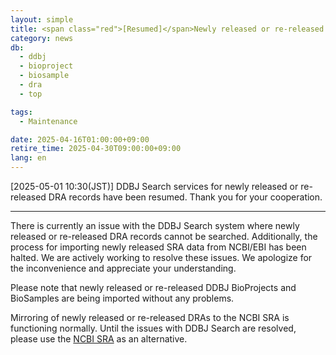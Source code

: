 ```yaml
---
layout: simple
title: <span class="red">[Resumed]</span>Newly released or re-released DRA records cannot be searched on DDBJ Search
category: news
db:
  - ddbj
  - bioproject
  - biosample
  - dra
  - top

tags:
  - Maintenance

date: 2025-04-16T01:00:00+09:00
retire_time: 2025-04-30T09:00:00+09:00
lang: en
---
```


<span class="red">[2025-05-01 10:30(JST)]</span>
DDBJ Search services for newly released or re-released DRA records have been resumed.
Thank you for your cooperation.

---

There is currently an issue with the DDBJ Search system where newly released or re-released DRA records cannot be searched. Additionally, the process for importing newly released SRA data from NCBI/EBI has been halted. We are actively working to resolve these issues. We apologize for the inconvenience and appreciate your understanding.

Please note that newly released or re-released DDBJ BioProjects and BioSamples are being imported without any problems.

Mirroring of newly released or re-released DRAs to the NCBI SRA is functioning normally. Until the issues with DDBJ Search are resolved, please use the [NCBI SRA](https://www.ncbi.nlm.nih.gov/sra) as an alternative.

